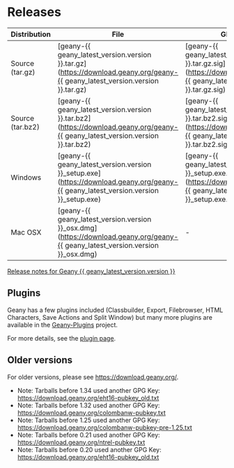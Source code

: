 Releases
==========

Distribution      | File          | GPG Signature | GPG Key
----------------- | ------------- | ------------- | -------------
Source (tar.gz)   | [geany-{{ geany_latest_version.version }}.tar.gz](https://download.geany.org/geany-{{ geany_latest_version.version }}.tar.gz) | [geany-{{ geany_latest_version.version }}.tar.gz.sig](https://download.geany.org/geany-{{ geany_latest_version.version }}.tar.gz.sig) ([Instructions][4]) | [colombanw-pubkey.txt][1]
Source (tar.bz2)  | [geany-{{ geany_latest_version.version }}.tar.bz2](https://download.geany.org/geany-{{ geany_latest_version.version }}.tar.bz2) | [geany-{{ geany_latest_version.version }}.tar.bz2.sig](https://download.geany.org/geany-{{ geany_latest_version.version }}.tar.bz2.sig) ([Instructions][4]) | [colombanw-pubkey.txt][1]
Windows           | [geany-{{ geany_latest_version.version }}_setup.exe](https://download.geany.org/geany-{{ geany_latest_version.version }}_setup.exe) | [geany-{{ geany_latest_version.version }}_setup.exe.sig](https://download.geany.org/geany-{{ geany_latest_version.version }}_setup.exe.sig) ([Instructions][4]) | [eht16-pubkey.txt][2]
Mac OSX           | [geany-{{ geany_latest_version.version }}_osx.dmg](https://download.geany.org/geany-{{ geany_latest_version.version }}_osx.dmg) | - | -

[Release notes for Geany {{ geany_latest_version.version }}][3]


## Plugins

Geany has a few plugins included (Classbuilder, Export, Filebrowser, HTML Characters, Save Actions and Split Window)
but many more plugins are available in the [Geany-Plugins][5] project.

For more details, see the [plugin page][5].


## Older versions

For older versions, please see https://download.geany.org/.

- Note: Tarballs before 1.34 used another GPG Key: https://download.geany.org/eht16-pubkey_old.txt
- Note: Tarballs before 1.32 used another GPG Key: https://download.geany.org/colombanw-pubkey.txt
- Note: Tarballs before 1.25 used another GPG Key: https://download.geany.org/colombanw-pubkey-pre-1.25.txt
- Note: Tarballs before 0.21 used another GPG Key: https://download.geany.org/ntrel-pubkey.txt
- Note: Tarballs before 0.20 used another GPG Key: https://download.geany.org/eht16-pubkey_old.txt

[1]: https://download.geany.org/colombanw-pubkey.txt
[2]: https://download.geany.org/eht16-pubkey.txt
[3]: /documentation/releasenotes/
[4]: /support/verify-gpg-signature/
[5]: /support/plugins/
